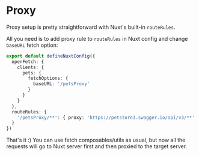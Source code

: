 # Proxy

Proxy setup is pretty straightforward with Nuxt's built-in `routeRules`. 

All you need is to add proxy rule to `routeRules` in Nuxt config and change `baseURL` fetch option:

```ts [nuxt.config.ts]
export default defineNuxtConfig({
  openFetch: {
    clients: {
      pets: {
        fetchOptions: {
          baseURL: '/petsProxy'
        }
      }
    }
  },
  routeRules: {
    '/petsProxy/**': { proxy: 'https://petstore3.swagger.io/api/v3/**' },
  }
})
```

That's it :) You can use fetch composables/utils as usual, but now all the requests will go to Nuxt server first and then proxied to the target server.
